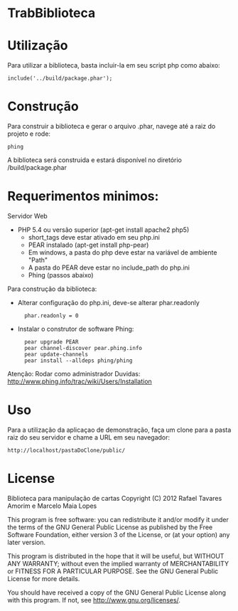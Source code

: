 TrabBiblioteca
==============

# Utilização

Para utilizar a biblioteca, basta incluir-la em seu script php como abaixo:

    include('../build/package.phar');

# Construção

Para construir a biblioteca e gerar o arquivo .phar, navege até a raiz do projeto e rode:

    phing

A biblioteca será construida e estará disponível no diretório /build/package.phar

Requerimentos minimos:
=====================
Servidor Web
- PHP 5.4 ou versão superior (apt-get install apache2 php5)
   - short_tags deve estar ativado em seu php.ini
   - PEAR instalado (apt-get install php-pear)
   - Em windows, a pasta do php deve estar na variável de ambiente "Path"
   - A pasta do PEAR deve estar no include_path do php.ini
   - Phing (passos abaixo)

Para construção da biblioteca:
 
- Alterar configuração do php.ini, deve-se alterar phar.readonly

        phar.readonly = 0

- Instalar o construtor de software Phing:
        
        pear upgrade PEAR
        pear channel-discover pear.phing.info
        pear update-channels
        pear install --alldeps phing/phing

Atenção: Rodar como administrador
Duvidas: http://www.phing.info/trac/wiki/Users/Installation 

Uso 
===

Para a utilização da aplicaçao de demonstração, faça um clone para a pasta raiz do seu servidor e chame a URL em seu navegador:

    http://localhost/pastaDoClone/public/


License
========================================
Biblioteca para manipulação de cartas
Copyright (C) 2012  Rafael Tavares Amorim e Marcelo Maia Lopes

This program is free software: you can redistribute it and/or modify
it under the terms of the GNU General Public License as published by
the Free Software Foundation, either version 3 of the License, or
(at your option) any later version.

This program is distributed in the hope that it will be useful,
but WITHOUT ANY WARRANTY; without even the implied warranty of
MERCHANTABILITY or FITNESS FOR A PARTICULAR PURPOSE.  See the
GNU General Public License for more details.

You should have received a copy of the GNU General Public License
along with this program.  If not, see <http://www.gnu.org/licenses/>.